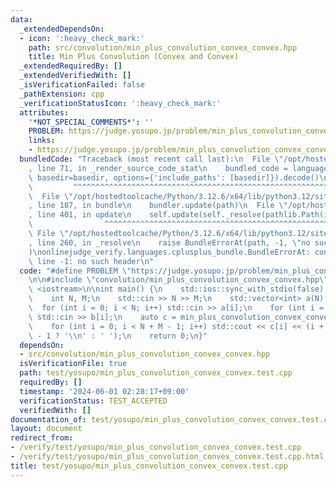 ```yaml
---
data:
  _extendedDependsOn:
  - icon: ':heavy_check_mark:'
    path: src/convolution/min_plus_convolution_convex_convex.hpp
    title: Min Plus Convolution (Convex and Convex)
  _extendedRequiredBy: []
  _extendedVerifiedWith: []
  _isVerificationFailed: false
  _pathExtension: cpp
  _verificationStatusIcon: ':heavy_check_mark:'
  attributes:
    '*NOT_SPECIAL_COMMENTS*': ''
    PROBLEM: https://judge.yosupo.jp/problem/min_plus_convolution_convex_convex
    links:
    - https://judge.yosupo.jp/problem/min_plus_convolution_convex_convex
  bundledCode: "Traceback (most recent call last):\n  File \"/opt/hostedtoolcache/Python/3.12.6/x64/lib/python3.12/site-packages/onlinejudge_verify/documentation/build.py\"\
    , line 71, in _render_source_code_stat\n    bundled_code = language.bundle(stat.path,\
    \ basedir=basedir, options={'include_paths': [basedir]}).decode()\n          \
    \         ^^^^^^^^^^^^^^^^^^^^^^^^^^^^^^^^^^^^^^^^^^^^^^^^^^^^^^^^^^^^^^^^^^^^^^^^^^^^^^^^^\n\
    \  File \"/opt/hostedtoolcache/Python/3.12.6/x64/lib/python3.12/site-packages/onlinejudge_verify/languages/cplusplus.py\"\
    , line 187, in bundle\n    bundler.update(path)\n  File \"/opt/hostedtoolcache/Python/3.12.6/x64/lib/python3.12/site-packages/onlinejudge_verify/languages/cplusplus_bundle.py\"\
    , line 401, in update\n    self.update(self._resolve(pathlib.Path(included), included_from=path))\n\
    \                ^^^^^^^^^^^^^^^^^^^^^^^^^^^^^^^^^^^^^^^^^^^^^^^^^^^^^^^^^\n \
    \ File \"/opt/hostedtoolcache/Python/3.12.6/x64/lib/python3.12/site-packages/onlinejudge_verify/languages/cplusplus_bundle.py\"\
    , line 260, in _resolve\n    raise BundleErrorAt(path, -1, \"no such header\"\
    )\nonlinejudge_verify.languages.cplusplus_bundle.BundleErrorAt: convolution/min_plus_convolution_convex_convex.hpp:\
    \ line -1: no such header\n"
  code: "#define PROBLEM \"https://judge.yosupo.jp/problem/min_plus_convolution_convex_convex\"\
    \n\n#include \"convolution/min_plus_convolution_convex_convex.hpp\"\n#include\
    \ <iostream>\n\nint main() {\n    std::ios::sync_with_stdio(false);\n    std::cin.tie(nullptr);\n\
    \    int N, M;\n    std::cin >> N >> M;\n    std::vector<int> a(N), b(M);\n  \
    \  for (int i = 0; i < N; i++) std::cin >> a[i];\n    for (int i = 0; i < M; i++)\
    \ std::cin >> b[i];\n    auto c = min_plus_convolution_convex_convex(a, b);\n\
    \    for (int i = 0; i < N + M - 1; i++) std::cout << c[i] << (i + 1 == N + M\
    \ - 1 ? '\\n' : ' ');\n    return 0;\n}"
  dependsOn:
  - src/convolution/min_plus_convolution_convex_convex.hpp
  isVerificationFile: true
  path: test/yosupo/min_plus_convolution_convex_convex.test.cpp
  requiredBy: []
  timestamp: '2024-06-01 02:28:17+09:00'
  verificationStatus: TEST_ACCEPTED
  verifiedWith: []
documentation_of: test/yosupo/min_plus_convolution_convex_convex.test.cpp
layout: document
redirect_from:
- /verify/test/yosupo/min_plus_convolution_convex_convex.test.cpp
- /verify/test/yosupo/min_plus_convolution_convex_convex.test.cpp.html
title: test/yosupo/min_plus_convolution_convex_convex.test.cpp
---
```


